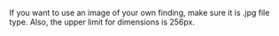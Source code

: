 If you want to use an image of your own finding, make sure it is .jpg file type.
Also, the upper limit for dimensions is 256px.
